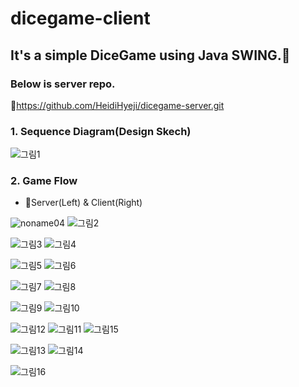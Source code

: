 # dicegame-client
## It's a simple DiceGame using Java SWING.🌱
### Below is server repo.
🔗https://github.com/HeidiHyeji/dicegame-server.git

### 1. Sequence Diagram(Design Skech)  
![그림1](https://user-images.githubusercontent.com/22677083/111907544-37755d80-8a99-11eb-9869-6c3e7b837d3d.jpg)

### 2. Game Flow 
- 🎲Server(Left) & Client(Right)  

![noname04](https://user-images.githubusercontent.com/22677083/111907702-ddc16300-8a99-11eb-9e7b-7a58d7713f93.png)
![그림2](https://user-images.githubusercontent.com/22677083/111907815-558f8d80-8a9a-11eb-95a7-5ad27660058e.png)

![그림3](https://user-images.githubusercontent.com/22677083/111907816-56c0ba80-8a9a-11eb-9236-feacf4693629.png)
![그림4](https://user-images.githubusercontent.com/22677083/111907817-56c0ba80-8a9a-11eb-8ba9-5f48b308b76d.png)

![그림5](https://user-images.githubusercontent.com/22677083/111907818-57595100-8a9a-11eb-8e5d-6887da001492.png)
![그림6](https://user-images.githubusercontent.com/22677083/111907820-57595100-8a9a-11eb-9692-306099b762f6.png)

![그림7](https://user-images.githubusercontent.com/22677083/111907822-57f1e780-8a9a-11eb-9a39-21d6d511a383.png)
![그림8](https://user-images.githubusercontent.com/22677083/111907823-57f1e780-8a9a-11eb-8bdb-4bfcd9b42f83.png)

![그림9](https://user-images.githubusercontent.com/22677083/111907824-588a7e00-8a9a-11eb-8cae-04779ef07a3c.png)
![그림10](https://user-images.githubusercontent.com/22677083/111907825-588a7e00-8a9a-11eb-824f-c6949b70a7b0.png)

![그림12](https://user-images.githubusercontent.com/22677083/111907829-59231480-8a9a-11eb-8161-2570ea0dd53a.png)
![그림11](https://user-images.githubusercontent.com/22677083/111908120-55dc5880-8a9b-11eb-80bf-cf98311afd49.png)
![그림15](https://user-images.githubusercontent.com/22677083/111907832-5a544180-8a9a-11eb-9d72-75983bf785af.png)

![그림13](https://user-images.githubusercontent.com/22677083/111907830-59bbab00-8a9a-11eb-9895-31b6d21de973.png)
![그림14](https://user-images.githubusercontent.com/22677083/111907831-59bbab00-8a9a-11eb-8300-f24b74ae5440.png)


![그림16](https://user-images.githubusercontent.com/22677083/111907833-5a544180-8a9a-11eb-8041-71ab500cfeba.png)
